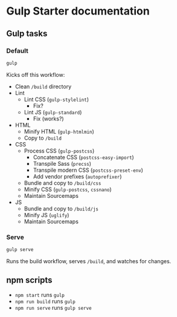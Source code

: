 # Gulp Starter documentation

## Gulp tasks

### Default

```bash
gulp
```

Kicks off this workflow:

- Clean `/build` directory
- Lint
  - Lint CSS (`gulp-stylelint`)
    - Fix?
  - Lint JS (`gulp-standard`)
    - Fix (works?)
- HTML
  - Minify HTML (`gulp-htmlmin`)
  - Copy to `/build`
- CSS
  - Process CSS (`gulp-postcss`)
    - Concatenate CSS (`postcss-easy-import`)
    - Transpile Sass (`precss`)
    - Transpile modern CSS (`postcss-preset-env`)
    - Add vendor prefixes (`autoprefixer`)
  - Bundle and copy to `/build/css`
  - Minify CSS (`gulp-postcss`, `cssnano`)
  - Maintain Sourcemaps
- JS
  - Bundle and copy to `/build/js`
  - Minify JS (`uglify`)
  - Maintain Sourcemaps

### Serve

```bash
gulp serve
```

Runs the build workflow, serves `/build`, and watches for changes.

## npm scripts

- `npm start` runs `gulp`
- `npm run build` runs `gulp`
- `npm run serve` runs `gulp serve`